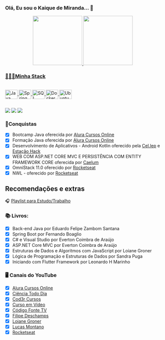 ### Olá, Eu sou o Kaique de Miranda... 👨

<div align="center">
  <a href="https://github.com/kbdemiranda">
  <img height="160em" src="https://github-readme-stats.vercel.app/api?username=kbdemiranda&show_icons=true&theme=dark&include_all_commits=true&count_private=true"/>
  <img height="160em" src="https://github-readme-stats.vercel.app/api/top-langs/?username=kbdemiranda&layout=compact&langs_count=7&theme=dark"/>
</div>

### 👨🏻‍💻Minha Stack
<div style="display: inline_block"></br>
  <img align="center" alt="Java icon" height="30" width="40"
  src="https://cdn.jsdelivr.net/gh/devicons/devicon/icons/java/java-original.svg">
  <img align="center" alt="Spring icon" height="30" width="40" src="https://cdn.jsdelivr.net/gh/devicons/devicon/icons/spring/spring-original.svg">
  <img align="center" alt="SQL Server icon" height="30" width="40"
src="https://cdn.jsdelivr.net/gh/devicons/devicon/icons/microsoftsqlserver/microsoftsqlserver-plain-wordmark.svg">
  <img align="center" alt="Docker icon" height="30" width="40"
  src="https://cdn.jsdelivr.net/gh/devicons/devicon/icons/docker/docker-original-wordmark.svg">
  <img align="center" alt="Ubuntu icon" height="30" width="40"
  src="https://cdn.jsdelivr.net/gh/devicons/devicon/icons/ubuntu/ubuntu-plain-wordmark.svg">
</div>

##

<div> 
  <a href="https://linktr.ee/kbdemiranda" target="_blank"><img src="https://img.shields.io/badge/linktree-39E09B?style=for-the-badge&logo=linktree&logoColor=white" target="_blank"></a>
  <a href="https://www.linkedin.com/in/kbdemiranda" target="_blank"><img src="https://img.shields.io/badge/-LinkedIn-%230077B5?style=for-the-badge&logo=linkedin&logoColor=white" target="_blank"></a> 
    <a href="https://twitter.com/kbdemiranda" target="_blank"><img src="https://img.shields.io/badge/Twitter-1DA1F2?style=for-the-badge&logo=twitter&logoColor=white" target="_blank"></a>
</div>

### 🏅Conquistas

 - [x] Bootcamp Java oferecida por <a href="https://www.alura.com.br/" target="_blank">Alura Cursos Online</a>
 - [x] Formação Java oferecida por <a href="https://www.alura.com.br/" target="_blank">Alura Cursos Online</a>
 - [x] Desenvolvimento de Aplicativos - Android Kotlin oferecido pela <a href="https://br.cellep.com/estacaohack/" target="_blank">Cel.lep</a> e <a href="https://estacaohack.fb.com/" target="_blank">Estação Hack</a>
 - [x] WEB COM ASP.NET CORE MVC E PERSISTÊNCIA COM ENTITY FRAMEWORK CORE oferecida por <a href="https://www.caelum.com.br/" target="_blank">Caelum</a>
 - [x] OmniStack 11.0 oferecido por <a href="" target="_blank">Rocketseat</a>
 - [x] NWL - oferecido por <a href="" target="_blank">Rocketseat</a>

## Recomendações e extras
🎧 <a href="https://open.spotify.com/playlist/7r89NcFsOLLtoYsLN4x0Sl?si=d82b9fce06c343dd" target="_blank">Playlist para Estudo/Trabalho</a>

### 📚 Livros:

 - [x] Back-end Java por Eduardo Felipe Zambom Santana
 - [x] Spring Boot por Fernando Boaglio
 - [x] C# e Visual Studio por Everton Coimbra de Araújo
 - [x] ASP.NET Core MVC por Everton Coimbra de Araújo
 - [x] Estruturas de Dados e Algoritmos com JavaScript por Loiane Groner
 - [x] Lógica de Programação e Estruturas de Dados por Sandra Puga
 - [x] Iniciando com Flutter Framework por Leonardo H Marinho

### 🖥️ Canais do YouTube

 - [x] <a href="https://www.youtube.com/user/aluracursosonline" target="_blank">Alura Cursos Online</a>
 - [x] <a href="https://www.youtube.com/user/CienciaTodoDia" target="_blank">Ciência Todo Dia</a>
 - [x] <a href="https://www.youtube.com/channel/UCcMcmtNSSQECjKsJA1XH5MQ" target="_blank">Cod3r Cursos</a>
 - [x] <a href="https://www.youtube.com/user/cursosemvideo" target="_blank">Curso em Vídeo</a>
 - [x] <a href="https://www.youtube.com/user/codigofontetv" target="_blank">Código Fonte TV</a>
 - [x] <a href="https://www.youtube.com/channel/UCU5JicSrEM5A63jkJ2QvGYw" target="_blank">Filipe Deschamps</a>
 - [x] <a href="https://www.youtube.com/user/Loianeg" target="_blank">Loiane Groner</a>
 - [x] <a href="https://www.youtube.com/channel/UCyHOBY6IDZF9zOKJPou2Rgg" target="_blank">Lucas Montano</a>
 - [x] <a href="https://www.youtube.com/channel/UCSfwM5u0Kce6Cce8_S72olg" target="_blank">Rocketseat</a>
